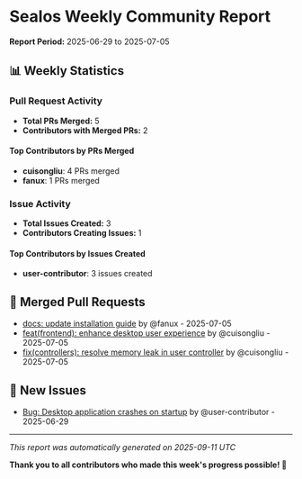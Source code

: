 # Sealos Weekly Community Report

**Report Period:** 2025-06-29 to 2025-07-05

## 📊 Weekly Statistics

### Pull Request Activity

- **Total PRs Merged:** 5
- **Contributors with Merged PRs:** 2

#### Top Contributors by PRs Merged

- **cuisongliu**: 4 PRs merged
- **fanux**: 1 PRs merged

### Issue Activity

- **Total Issues Created:** 3
- **Contributors Creating Issues:** 1

#### Top Contributors by Issues Created

- **user-contributor**: 3 issues created

## 🚀 Merged Pull Requests

- [docs: update installation guide](https://github.com/labring/sealos/pull/6028) by @fanux - 2025-07-05
- [feat(frontend): enhance desktop user experience](https://github.com/labring/sealos/pull/6026) by @cuisongliu - 2025-07-05
- [fix(controllers): resolve memory leak in user controller](https://github.com/labring/sealos/pull/6027) by @cuisongliu - 2025-07-05

## 🐛 New Issues

- [Bug: Desktop application crashes on startup](https://github.com/labring/sealos/issues/8026) by @user-contributor - 2025-06-29

---

*This report was automatically generated on 2025-09-11 UTC*

**Thank you to all contributors who made this week's progress possible! 🎉**
